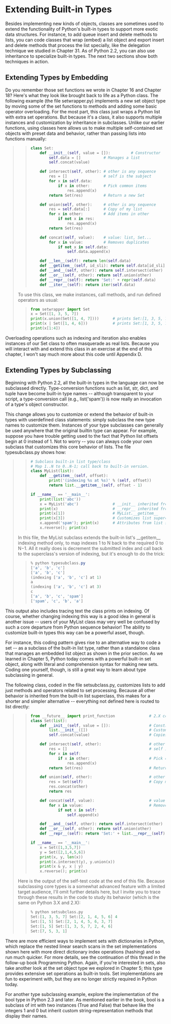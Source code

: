 # Extending Built-in Types
Besides implementing new kinds of objects, classes are sometimes used to extend the functionality of Python's built-in types to support more exotic data structures. For instance, to add queue insert and delete methods to lists, you can code classes that wrap (embed) a list object and export insert and delete methods that process the list specially, like the delegation technique we studied in Chapter 31. As of Python 2.2, you can also use inheritance to specialize built-in types. The next two sections show both techniques in action.

## Extending Types by Embedding
Do you remember those set functions we wrote in Chapter 16 and Chapter 18? Here's what they look like brought back to life as a Python class. The following example (the file setwrapper.py) implements a new set object type by moving some of the set functions to methods and adding some basic operator overloading. For the most part, this class just wraps a Python list with extra set operations. But because it's a class, it also supports multiple instances and customization by inheritance in subclasses. Unlike our earlier functions, using classes here allows us to make multiple self-contained set objects with preset data and behavior, rather than passing lists into functions manually:
> 
> > ```python
> > class Set:
> >     def __init__(self, value = []): 		# Constructor
> >         self.data = [] 			# Manages a list
> >         self.concat(value)
> > 
> >     def intersect(self, other): # other is any sequence
> >         res = [] 				# self is the subject
> >         for x in self.data:
> >             if x in other: 		# Pick common items
> >                 res.append(x)
> >         return Set(res) 		# Return a new Set
> > 
> >     def union(self, other): 	# other is any sequence
> >         res = self.data[:] 		# Copy of my list
> >         for x in other: 		# Add items in other
> >             if not x in res:
> >                 res.append(x)
> >         return Set(res)
> > 
> >     def concat(self, value): 	# value: list, Set...
> >         for x in value: 		# Removes duplicates
> >             if not x in self.data:
> >                 self.data.append(x)
> > 
> >     def __len__(self): return len(self.data) 				 	# len(self), if self
> >     def __getitem__(self, id_sli): return self.data[id_sli]  	# self[i], self[i:j]
> >     def __and__(self, other): return self.intersect(other) 		# self & other
> >     def __or__(self, other): return self.union(other) 			# self | other
> >     def __repr__(self): return 'Set:' + repr(self.data) 		# print(self),...
> >     def __iter__(self): return iter(self.data) 					# for x in self,...
> > ```
> 
> To use this class, we make instances, call methods, and run defined operators as usual:
> 
> > ```python
> > from setwrapper import Set
> > x = Set([1, 3, 5, 7])
> > print(x.union(Set([1, 4, 7]))) 		# prints Set:[1, 3, 5, 7, 4]
> > print(x | Set([1, 4, 6])) 			# prints Set:[1, 3, 5, 7, 4, 6]
> > print(x[1:4])
> > ```
> 
Overloading operations such as indexing and iteration also enables instances of our Set class to often masquerade as real lists. Because you will interact with and extend this class in an exercise at the end of this chapter, I won't say much more about this code until Appendix D.

## Extending Types by Subclassing
Beginning with Python 2.2, all the built-in types in the language can now be subclassed directly. Type-conversion functions such as list, str, dict, and tuple have become built-in type names -- although transparent to your script, a type-conversion call (e.g., list('spam')) is now really an invocation of a type's object constructor. 

This change allows you to customize or extend the behavior of built-in types with userdefined class statements: simply subclass the new type names to customize them. Instances of your type subclasses can generally be used anywhere that the original builtin type can appear. For example, suppose you have trouble getting used to the fact that Python list offsets begin at 0 instead of 1. Not to worry -- you can always code your own subclass that customizes this core behavior of lists. The file typesubclass.py shows how:
> 
> > ```python
> > # Subclass built-in list type/class
> > # Map 1..N to 0..N-1; call back to built-in version.
> > class MyList(list):
> >     def __getitem__(self, offset):
> >         print('(indexing %s at %s)' % (self, offset))
> >         return list.__getitem__(self, offset - 1)
> > 
> > if __name__ == '__main__':
> >     print(list('abc'))
> >     x = MyList('abc') 				# __init__ inherited from list
> >     print(x) 						# __repr__ inherited from list
> >     print(x[1]) 					# MyList.__getitem__
> >     print(x[3]) 					# Customizes list superclass method
> >     x.append('spam'); print(x) 		# Attributes from list superclass
> >     x.reverse(); print(x)
> > ```
> 
> In this file, the MyList subclass extends the built-in list's \_\_getitem\_\_ indexing method only, to map indexes 1 to N back to the required 0 to N−1. All it really does is decrement the submitted index and call back to the superclass's version of indexing, but it's enough to do the trick:
> 
> > ```powershell
> > % python typesubclass.py
> > ['a', 'b', 'c']
> > ['a', 'b', 'c']
> > (indexing ['a', 'b', 'c'] at 1)
> > a
> > (indexing ['a', 'b', 'c'] at 3)
> > c
> > ['a', 'b', 'c', 'spam']
> > ['spam', 'c', 'b', 'a']
> > ```
>

This output also includes tracing text the class prints on indexing. Of course, whether changing indexing this way is a good idea in general is another issue -- users of your MyList class may very well be confused by such a core departure from Python sequence behavior! The ability to customize built-in types this way can be a powerful asset, though.

For instance, this coding pattern gives rise to an alternative way to code a set -- as a subclass of the built-in list type, rather than a standalone class that manages an embedded list object as shown in the prior section. As we learned in Chapter 5, Python today comes with a powerful built-in set object, along with literal and comprehension syntax for making new sets. Coding one yourself, though, is still a great way to learn about type subclassing in general.

The following class, coded in the file setsubclass.py, customizes lists to add just methods and operators related to set processing. Because all other behavior is inherited from the built-in list superclass, this makes for a shorter and simpler alternative -- everything not defined here is routed to list directly:
> 
> > ```python
> > from __future__ import print_function 				# 2.X compatibility
> > class Set(list):
> >     def __init__(self, value = []): 				# Constructor
> >         list.__init__([]) 							# Customizes list
> >         self.concat(value) 							# Copies mutable defaults
> > 
> >     def intersect(self, other):           			# other is any sequence
> >         res = [] 									# self is the subject
> >         for x in self:
> >             if x in other: 							# Pick common items
> >                 res.append(x)
> >         return Set(res) 							# Return a new Set
> > 
> >     def union(self, other): 						# other is any sequence
> >         res = Set(self) 							# Copy me and my list
> >         res.concat(other)
> >         return res
> > 
> >     def concat(self, value): 						# value: list, Set, etc.
> >         for x in value: 							# Removes duplicates
> >             if not x in self:
> >                 self.append(x)
> > 
> >     def __and__(self, other): return self.intersect(other)
> >     def __or__(self, other): return self.union(other)
> >     def __repr__(self): return 'Set:' + list.__repr__(self)
> > 
> > if __name__ == '__main__':
> >     x = Set([1,3,5,7])
> >     y = Set([2,1,4,5,6])
> >     print(x, y, len(x))
> >     print(x.intersect(y), y.union(x))
> >     print(x & y, x | y)
> >     x.reverse(); print(x)
> > ```
> 
> Here is the output of the self-test code at the end of this file. Because subclassing core types is a somewhat advanced feature with a limited target audience, I'll omit further details here, but I invite you to trace through these results in the code to study its behavior (which is the same on Python 3.X and 2.X):
> 
> > ```python
> > % python setsubclass.py
> > Set:[1, 3, 5, 7] Set:[2, 1, 4, 5, 6] 4
> > Set:[1, 5] Set:[2, 1, 4, 5, 6, 3, 7]
> > Set:[1, 5] Set:[1, 3, 5, 7, 2, 4, 6]
> > Set:[7, 5, 3, 1]
> > ```
> 

There are more efficient ways to implement sets with dictionaries in Python, which replace the nested linear search scans in the set implementations shown here with more direct dictionary index operations (hashing) and so run much quicker. For more details, see the continuation of this thread in the follow-up book Programming Python. Again, if you're interested in sets, also take another look at the set object type we explored in Chapter 5; this type provides extensive set operations as built-in tools. Set implementations are fun to experiment with, but they are no longer strictly required in Python today.

For another type subclassing example, explore the implementation of the bool type in Python 2.3 and later. As mentioned earlier in the book, bool is a subclass of int with two instances (True and False) that behave like the integers 1 and 0 but inherit custom string-representation methods that display their names.  

